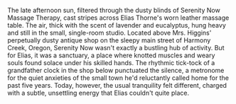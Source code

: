 The late afternoon sun, filtered through the dusty blinds of Serenity Now Massage Therapy, cast stripes across Elias Thorne's worn leather massage table.  The air, thick with the scent of lavender and eucalyptus, hung heavy and still in the small, single-room studio. Located above Mrs. Higgins' perpetually dusty antique shop on the sleepy main street of Harmony Creek, Oregon, Serenity Now wasn't exactly a bustling hub of activity.  But for Elias, it was a sanctuary, a place where knotted muscles and weary souls found solace under his skilled hands. The rhythmic tick-tock of a grandfather clock in the shop below punctuated the silence, a metronome for the quiet anxieties of the small town he'd reluctantly called home for the past five years.  Today, however, the usual tranquility felt different, charged with a subtle, unsettling energy that Elias couldn't quite place.
